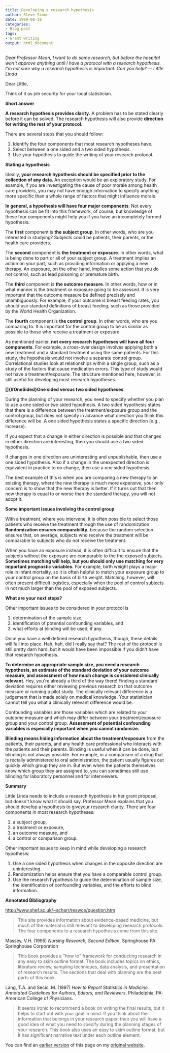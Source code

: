 ```yaml
---
title: Developing a research hypothesis
author: Steve Simon
date: 1999-08-18
categories:
- Blog post
tags:
- Grant writing
output: html_document
---
```

*Dear Professor Mean, I want to do some research, but before the
hospital won\'t approve anything until I have a protocol with a research
hypothesis. I\'m not sure why a research hypothesis is important. Can
you help? \-- Little Linda*

Dear Little,

Think of it as job security for your local statistician.

**Short answer**

**A research hypothesis provides clarity.** A problem has to be stated
clearly before it can be solved. The research hypothesis will also
provide **direction for writing the rest of your protocol.**

There are several steps that you should follow:

1.  Identify the four components that most research hypotheses have.
2.  Select between a one sided and a two sided hypothesis.
3.  Use your hypothesis to guide the writing of your research protocol.

**Stating a hypothesis**

Ideally, **your research hypothesis should be specified prior to the
collection of any data**. An exception would be an exploratory study.
For example, if you are investigating the cause of poor morale among
health care providers, you may not have enough information to specify
anything more specific than a whole range of factors that might
influence morale.

**In general, a hypothesis will have four major components**. Not every
hypothesis can be fit into this framework, of course, but knowledge of
these four components might help you if you have an incompletely formed
hypothesis.

The **first** component is **the subject group**. In other words, who
are you interested in studying? Subjects could be patients, their
parents, or the health care providers.

The **second** component is **the treatment or exposure**. In other
words, what is being done to part or all of your subject group. A
treatment implies an action on your part, such as providing information
or applying a new therapy. An exposure, on the other hand, implies some
action that you do not control, such as lead poisoning or premature
birth.

The **third** component is **the outcome measure**. In other words, how
or in what manner is the treatment or exposure going to be assessed. It
is very important that the outcome measure be defined precisely and
unambiguously. For example, if your outcome is breast feeding rates, you
should use standard definitions of breast feeding, such as those
provided by the World Health Organization.

The **fourth** component is **the control group**. In other words, who
are you comparing to. It is important for the control group to be as
similar as possible to those who receive a treatment or exposure.

As mentioned earlier, **not every research hypotheses will have all four
components**. For example, a cross-over design involves applying both a
new treatment and a standard treatment using the same patients. For this
study, the hypothesis would not involve a separate control group.
Correlational studies look at relationships within a single group, such
as a study of the factors that cause medication errors. This type of
study would not have a treatment/exposure. The structure mentioned here,
however, is still useful for developing most research hypotheses.

**[]{#OneSided}One sided versus two sided hypotheses**

During the planning of your research, you need to specify whether you
plan to use a one sided or two sided hypothesis. A two sided hypothesis
states that there is a difference between the treatment/exposure group
and the control group, but does not specify in advance what direction
you think this difference will be. A one sided hypothesis states a
specific direction (e.g., increase).

If you expect that a change in either direction is possible and that
changes in either direction are interesting, then you should use a two
sided hypothesis.

If changes in one direction are uninteresting and unpublishable, then
use a one sided hypothesis. Also if a change in the unexpected direction
is equivalent in practice to no change, then use a one sided hypothesis.

The best example of this is when you are comparing a new therapy to an
existing therapy, where the new therapy is much more expensive, your
only concern is to show that the new therapy is better. If it turns out
that then new therapy is equal to or worse than the standard therapy,
you will not adopt it.

**Some important issues involving the control group**

With a treatment, where you intervene, it is often possible to select
those patients who receive the treatment through the use of
randomization. **Randomization ensures comparability**, because the
random selection ensures that, on average, subjects who receive the
treatment will be comparable to subjects who do not receive the
treatment.

When you have an exposure instead, it is often difficult to ensure that
the subjects without the exposure are comparable to the the exposed
subjects. **Sometimes matching will help, but you should only use
matching for very important prognostic variables.** For example, birth
weight plays a major role in infant mortality, so it is often helpful to
match your exposure group to your control group on the basis of birth
weight. Matching, however, will often present difficult logistics,
especially when the pool of control subjects in not much larger than the
pool of exposed subjects.

**What are your next steps?**

Other important issues to be considered in your protocol is

1.  determination of the sample size,
2.  identification of potential confounding variables, and
3.  what efforts at blinding will be used, if any.

Once you have a well defined research hypothesis, though, these details
will fall into place. Hah, hah, did I really say that? The rest of the
protocol is still pretty darn hard, but it would have been impossible if
you didn\'t have that research hypothesis.

**To determine an appropriate sample size, you need a research
hypothesis, an estimate of the standard deviation of your outcome
measure, and assessment of how much change is considered clinically
relevant**. Hey, you\'re already a third of the way there! Finding a
standard deviation requires either reviewing previous research on that
outcome measure or running a pilot study. The clinically relevant
difference is a judgement that is made solely on medical knowledge. Your
statistician cannot tell you what a clinically relevant difference would
be.

Confounding variables are those variables which are related to your
outcome measure and which may differ between your treatment/exposure
group and your control group. **Assessment of potential confounding
variables is especially important when you cannot randomize.**

**Blinding means hiding information about the treatment/exposure** from
the patients, their parents, and any health care professional who
interacts with the patients and their parents. Blinding is useful when
it can be done, but blinding is not always possible. For example, in a
comparison of a drug that is rectally administered to oral
administration, the patient usually figures out quickly which group they
are in. But even when the patients themselves know which group they are
assigned to, you can sometimes still use blinding for laboratory
personnel and for interviewers.

**Summary**

Little Linda needs to include a research hypothesis in her grant
proposal, but doesn\'t know what it should say. Professor Mean explains
that you should develop a hypothesis to giveyour research clarity. There
are four components in most research hypotheses:

1.  a subject group,
2.  a treatment or exposure,
3.  an outcome measure, and
4.  a control or comparison group.

Other important issues to keep in mind while developing a research
hypothesis:

1.  Use a one sided hypothesis when changes in the opposite direction
    are uninteresting.
2.  Randomization helps ensure that you have a comparable control group.
3.  Use the research hypothesis to guide the determination of sample
    size, the identification of confounding variables, and the efforts
    to blind information.

**Annotated Bibliography**

<http://www.shef.ac.uk/~scharr/reswce/question.htm>

> This site provides information about evidence-based medicine, but much
> of the material is still relevant to developing research protocols.
> The four components to a research hypothesis come from this site.

Massey, V.H. (1995) *Nursing Research, Second Edition*, Springhouse PA:
Springhouse Corporation

> This book provides a \"how to\" framework for conducting research in
> any easy to skim outline format. The book includes topics on ethics,
> literature review, sampling techniques, data analysis, and
> presentation of research results. The sections that deal with planning
> are the best parts of this book.

Lang, T.A. and Secic, M. (1997) *How to Report Statistics in Medicine.
Annotated Guidelines for Authors, Editors, and Reviewers*, Philadelphia,
PA: American College of Physicians.

> It seems ironic to recommend a book on writing the final results, but
> it helps to start out with your goal in mind. If you think about the
> information that belongs in your research paper, then you will have a
> good idea of what you need to specify during the planning stages of
> your research. This book also uses an easy to skim outline format, but
> it has significant narrative text under each outline element.

You can find an [earlier version](http://www.pmean.com/99/hypo.html) of this page on my [original website](http://www.pmean.com/original_site.html).
